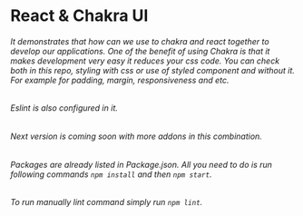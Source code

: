 # React & Chakra UI
###### It demonstrates that how can we use to chakra and react together to develop our applications. One of the benefit of using Chakra is that it makes development very easy it reduces your css code. You can check both in this repo, styling with css or use of styled component and without it. For example for padding, margin, responsiveness and etc.

###### Eslint is also configured in it.

###### Next version is coming soon with more addons in this combination.

###### Packages are already listed in Package.json. All you need to do is run following commands `npm install` and then `npm start`.
###### To run manually lint command simply run `npm lint`.

